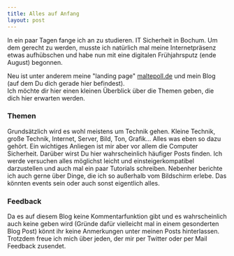 ```yaml
---
title: Alles auf Anfang
layout: post
---
```

In ein paar Tagen fange ich an zu studieren. IT Sicherheit in Bochum. Um dem gerecht zu werden, musste ich natürlich mal meine Internetpräsenz etwas aufhübschen und habe nun mit eine digitalen Frühjahrsputz (ende August) begonnen.

Neu ist unter anderem meine "landing page" [maltepoll.de](https://maltepoll.de) und mein Blog (auf dem Du dich gerade hier befindest).  
Ich möchte dir hier einen kleinen Überblick über die Themen geben, die dich hier erwarten werden.


### Themen

Grundsätzlich wird es wohl meistens um Technik gehen. Kleine Technik, große Technik, Internet, Server, Bild, Ton, Grafik... Alles was eben so dazu gehört.
Ein wichtiges Anliegen ist mir aber vor allem die Computer Sicherheit. Darüber wirst Du hier wahrscheinlich häufiger Posts finden. Ich werde versuchen alles möglichst leicht und einsteigerkompatibel darzustellen und auch mal ein paar Tutorials schreiben.
Nebenher berichte ich auch gerne über Dinge, die ich so außerhalb vom Bildschirm erlebe. Das könnten events sein oder auch sonst eigentlich alles.

### Feedback

Da es auf diesem Blog keine Kommentarfunktion gibt und es wahrscheinlich auch keine geben wird (Gründe dafür vielleicht mal in einem gesonderten Blog Post) könnt ihr keine Anmerkungen unter meinen Posts hinterlassen. Trotzdem freue ich mich über jeden, der mir per Twitter oder per Mail Feedback zusendet.